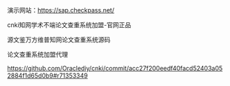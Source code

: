 演示网站：https://sap.checkpass.net/

cnki知网学术不端论文查重系统加盟-官网正品

源文鉴万方维普知网论文查重系统源码

论文查重系统加盟代理

https://github.com/Oraclediy/cnki/commit/acc27f200eedf40facd52403a052884f1d65d0b9#r71353349
